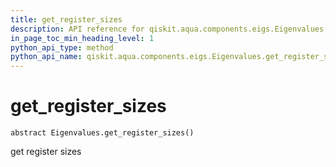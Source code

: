 ```yaml
---
title: get_register_sizes
description: API reference for qiskit.aqua.components.eigs.Eigenvalues.get_register_sizes
in_page_toc_min_heading_level: 1
python_api_type: method
python_api_name: qiskit.aqua.components.eigs.Eigenvalues.get_register_sizes
---
```


# get\_register\_sizes

<span id="qiskit.aqua.components.eigs.Eigenvalues.get_register_sizes" />

`abstract Eigenvalues.get_register_sizes()`

get register sizes

